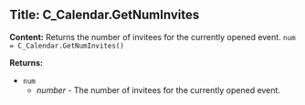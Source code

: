 ## Title: C_Calendar.GetNumInvites

**Content:**
Returns the number of invitees for the currently opened event.
`num = C_Calendar.GetNumInvites()`

**Returns:**
- `num`
  - *number* - The number of invitees for the currently opened event.